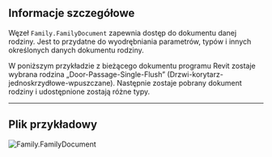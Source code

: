 ## Informacje szczegółowe
Węzeł `Family.FamilyDocument` zapewnia dostęp do dokumentu danej rodziny. Jest to przydatne do wyodrębniania parametrów, typów i innych określonych danych dokumentu rodziny.

W poniższym przykładzie z bieżącego dokumentu programu Revit zostaje wybrana rodzina „Door-Passage-Single-Flush” (Drzwi-korytarz-jednoskrzydłowe-wpuszczane). Następnie zostaje pobrany dokument rodziny i udostępnione zostają różne typy.
___
## Plik przykładowy

![Family.FamilyDocument](./Revit.Elements.Family.FamilyDocument_img.jpg)
